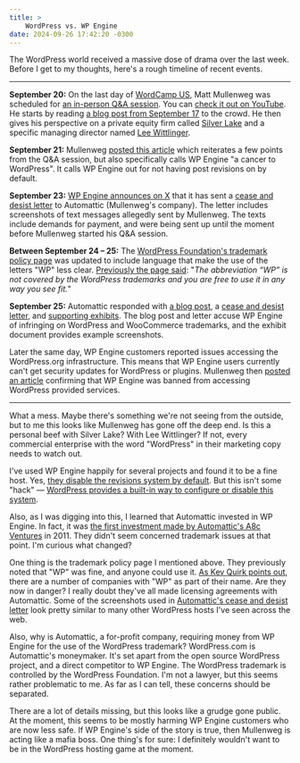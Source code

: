 ```yaml
---
title: >
    WordPress vs. WP Engine
date: 2024-09-26 17:42:20 -0300
---
```


The WordPress world received a massive dose of drama over the last week. Before I get to my thoughts, here's a rough timeline of recent events.

---

**September 20:** On the last day of [WordCamp US](https://us.wordcamp.org/2024/), Matt Mullenweg was scheduled for [an in-person Q&A session](https://us.wordcamp.org/2024/session/an-in-person-qa-with-matt-mullenweg/). You can [check it out on YouTube](https://www.youtube.com/live/fnI-QcVSwMU). He starts by reading [a blog post from September 17](https://ma.tt/2024/09/ecosystem-thinking/) to the crowd. He then gives his perspective on a private equity firm called [Silver Lake](https://www.silverlake.com) and a specific managing director named [Lee Wittlinger](https://www.silverlake.com/people/lee-wittlinger/).

**September 21:** Mullenweg [posted this article](https://wordpress.org/news/2024/09/wp-engine/) which reiterates a few points from the Q&A session, but also specifically calls WP Engine "a cancer to WordPress". It calls WP Engine out for not having post revisions on by default.

**September 23:** [WP Engine announces on X](https://x.com/wpengine/status/1838350670564377051) that it has sent a [cease and desist letter](https://wpengine.com/wp-content/uploads/2024/09/Cease-and-Desist-Letter-to-Automattic-and-Request-to-Preserve-Documents-Sent.pdf) to Automattic (Mullenweg's company). The letter includes screenshots of text messages allegedly sent by Mullenweg. The texts include demands for payment, and were being sent up until the moment before Mullenweg started his Q&A session.

**Between September 24 – 25:** The [WordPress Foundation's trademark policy page](https://wordpressfoundation.org/trademark-policy/) was updated to include language that make the use of the letters "WP" less clear. [Previously the page said](https://web.archive.org/web/20240924024555/https://wordpressfoundation.org/trademark-policy/): "*The abbreviation “WP” is not covered by the WordPress trademarks and you are free to use it in any way you see fit.*"

**September 25:** Automattic responded with [a blog post](https://automattic.com/2024/09/25/open-source-trademarks-wp-engine/), a [cease and desist letter](https://automattic.com/2024/wp-engine-cease-and-desist.pdf), and [supporting exhibits](https://automattic.com/2024/wp-engine-cease-and-desist-exhibits.pdf). The blog post and letter accuse WP Engine of infringing on WordPress and WooCommerce trademarks, and the exhibit document provides example screenshots.

Later the same day, WP Engine customers reported issues accessing the WordPress.org infrastructure. This means that WP Engine users currently can't get security updates for WordPress or plugins. Mullenweg then [posted an article](https://wordpress.org/news/2024/09/wp-engine-banned/) confirming that WP Engine was banned from accessing WordPress provided services.

---

What a mess. Maybe there's something we're not seeing from the outside, but to me this looks like Mullenweg has gone off the deep end. Is this a personal beef with Silver Lake? With Lee Wittlinger? If not, every commercial enterprise with the word "WordPress" in their marketing copy needs to watch out.

I've used WP Engine happily for several projects and found it to be a fine host. Yes, [they disable the revisions system by default](https://wpengine.com/support/platform-settings/#Post_Revisions). But this isn't some "hack" — [WordPress provides a built-in way to configure or disable this system](https://wordpress.org/documentation/article/revisions/#revision-options).

Also, as I was digging into this, I learned that Automattic invested in WP Engine. In fact, it was [the first investment made by Automattic's A8c Ventures](https://automattic.com/ventures/) in 2011. They didn't seem concerned trademark issues at that point. I'm curious what changed?

One thing is the trademark policy page I mentioned above. They previously noted that "WP" was fine, and anyone could use it. [As Kev Quirk points out](https://kevquirk.com/blog/my-thoughts-on-the-wordpress-drama), there are a number of companies with "WP" as part of their name. Are they now in danger? I really doubt they've all made licensing agreements with Automattic. Some of the screenshots used in [Automattic's cease and desist letter](https://automattic.com/2024/wp-engine-cease-and-desist-exhibits.pdf) look pretty similar to many other WordPress hosts I've seen across the web.

Also, why is Automattic, a for-profit company, requiring money from WP Engine for the use of the WordPress trademark? WordPress.com is Automattic's moneymaker. It's set apart from the open source WordPress project, and a direct competitor to WP Engine. The WordPress trademark is controlled by the WordPress Foundation. I'm not a lawyer, but this seems rather problematic to me. As far as I can tell, these concerns should be separated.

There are a lot of details missing, but this looks like a grudge gone public. At the moment, this seems to be mostly harming WP Engine customers who are now less safe. If WP Engine's side of the story is true, then Mullenweg is acting like a mafia boss. One thing's for sure: I definitely wouldn't want to be in the WordPress hosting game at the moment.